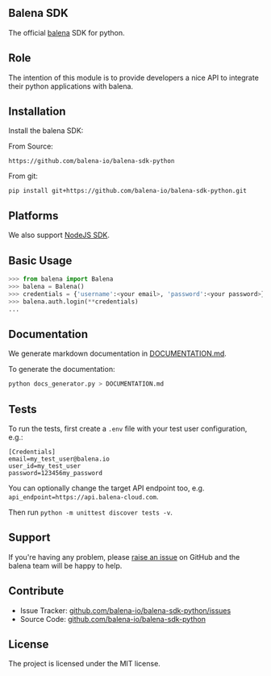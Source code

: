 Balena SDK
---------

The official [balena](https://balena.io/) SDK for python.

Role
----

The intention of this module is to provide developers a nice API to integrate their python applications with balena.

Installation
------------

Install the balena SDK:

From Source:
```
https://github.com/balena-io/balena-sdk-python
```

From git:
```
pip install git+https://github.com/balena-io/balena-sdk-python.git
```

Platforms
---------

We also support [NodeJS SDK](https://github.com/balena-io/balena-sdk).

Basic Usage
-----------

```python
>>> from balena import Balena
>>> balena = Balena()
>>> credentials = {'username':<your email>, 'password':<your password>}
>>> balena.auth.login(**credentials)
...
```

Documentation
-------------

We generate markdown documentation in [DOCUMENTATION.md](https://github.com/balena-io/balena-sdk-python/blob/master/DOCUMENTATION.md).

To generate the documentation:
```bash
python docs_generator.py > DOCUMENTATION.md
```

Tests
-----

To run the tests, first create a `.env` file with your test user configuration, e.g.:

```
[Credentials]
email=my_test_user@balena.io
user_id=my_test_user
password=123456my_password
```

You can optionally change the target API endpoint too, e.g. `api_endpoint=https://api.balena-cloud.com`.

Then run `python -m unittest discover tests -v`.

Support
-------

If you're having any problem, please [raise an issue](https://github.com/balena-io/balena-sdk-python/issues/new) on GitHub and the balena team will be happy to help.

Contribute
----------

- Issue Tracker: [github.com/balena-io/balena-sdk-python/issues](https://github.com/balena-io/balena-sdk-python/issues)
- Source Code: [github.com/balena-io/balena-sdk-python](https://github.com/balena-io/balena-sdk-python)

License
-------

The project is licensed under the MIT license.
